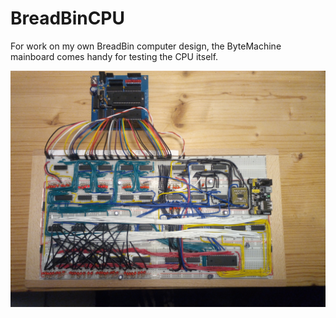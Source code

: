 # BreadBinCPU

For work on my own BreadBin computer design, the ByteMachine mainboard comes handy for testing the CPU itself.

![alt text](breadbincpu.jpg "CPU made of 7400 logic")

